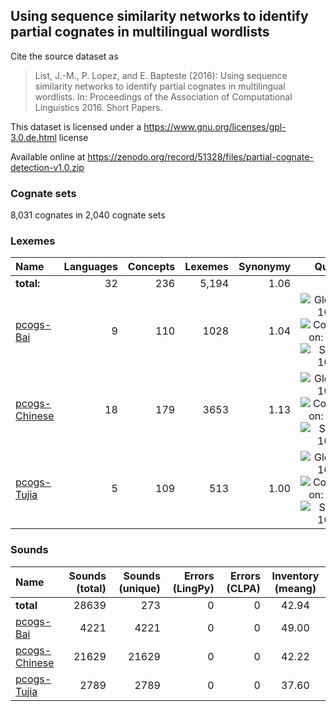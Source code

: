 ## Using sequence similarity networks to identify partial cognates in multilingual wordlists

Cite the source dataset as

> List, J.-M., P. Lopez, and E. Bapteste (2016): Using sequence similarity networks to identify partial cognates in multilingual wordlists. In: Proceedings of the Association of Computational Linguistics 2016. Short Papers.

This dataset is licensed under a https://www.gnu.org/licenses/gpl-3.0.de.html license

Available online at https://zenodo.org/record/51328/files/partial-cognate-detection-v1.0.zip

### Cognate sets
8,031 cognates in 2,040 cognate sets

### Lexemes

Name | Languages | Concepts | Lexemes | Synonymy | Quality
:--- | ---:| ---:| ---:| ---:|:---:
**total:** | 32 | 236 | 5,194 | 1.06 | 
[pcogs-Bai](cldf/pcogs-Bai.csv) | 9 | 110 | 1028 | 1.04 | ![Glottolog: 100%](https://img.shields.io/badge/Glottolog-100%25-brightgreen.svg "Glottolog: 100%") ![Concepticon: 100%](https://img.shields.io/badge/Concepticon-100%25-brightgreen.svg "Concepticon: 100%") ![Source: 100%](https://img.shields.io/badge/Source-100%25-brightgreen.svg "Source: 100%")
[pcogs-Chinese](cldf/pcogs-Chinese.csv) | 18 | 179 | 3653 | 1.13 | ![Glottolog: 100%](https://img.shields.io/badge/Glottolog-100%25-brightgreen.svg "Glottolog: 100%") ![Concepticon: 100%](https://img.shields.io/badge/Concepticon-100%25-brightgreen.svg "Concepticon: 100%") ![Source: 100%](https://img.shields.io/badge/Source-100%25-brightgreen.svg "Source: 100%")
[pcogs-Tujia](cldf/pcogs-Tujia.csv) | 5 | 109 | 513 | 1.00 | ![Glottolog: 100%](https://img.shields.io/badge/Glottolog-100%25-brightgreen.svg "Glottolog: 100%") ![Concepticon: 100%](https://img.shields.io/badge/Concepticon-100%25-brightgreen.svg "Concepticon: 100%") ![Source: 100%](https://img.shields.io/badge/Source-100%25-brightgreen.svg "Source: 100%")

### Sounds

Name  | Sounds (total) | Sounds (unique) | Errors (LingPy) | Errors (CLPA) | Inventory (meang) |
:---| ---: | ---:| ---:| ---:| :---:|
**total** | 28639 | 273 | 0 | 0 | 42.94 |
[pcogs-Bai](cldf/pcogs-Bai.csv) | 4221 | 4221 | 0 | 0 | 49.00 | ![LingPy: 100%](https://img.shields.io/badge/LingPy-100%25-brightgreen.svg "LingPy: 100%") ![CLPA: 100%](https://img.shields.io/badge/CLPA-100%25-brightgreen.svg "CLPA: 100%")
[pcogs-Chinese](cldf/pcogs-Chinese.csv) | 21629 | 21629 | 0 | 0 | 42.22 | ![LingPy: 100%](https://img.shields.io/badge/LingPy-100%25-brightgreen.svg "LingPy: 100%") ![CLPA: 100%](https://img.shields.io/badge/CLPA-100%25-brightgreen.svg "CLPA: 100%")
[pcogs-Tujia](cldf/pcogs-Tujia.csv) | 2789 | 2789 | 0 | 0 | 37.60 | ![LingPy: 100%](https://img.shields.io/badge/LingPy-100%25-brightgreen.svg "LingPy: 100%") ![CLPA: 100%](https://img.shields.io/badge/CLPA-100%25-brightgreen.svg "CLPA: 100%")